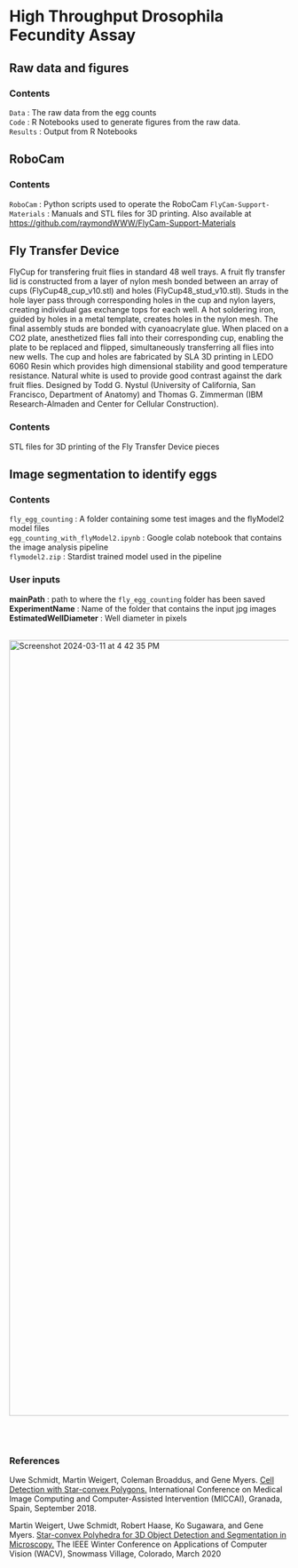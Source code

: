 # High Throughput Drosophila Fecundity Assay

## Raw data and figures
### Contents
`Data` : The raw data from the egg counts <br>
`Code` : R Notebooks used to generate figures from the raw data. <br>
`Results` : Output from R Notebooks <br>

## RoboCam
### Contents
`RoboCam` : Python scripts used to operate the RoboCam
`FlyCam-Support-Materials` : Manuals and STL files for 3D printing. Also available at https://github.com/raymondWWW/FlyCam-Support-Materials

## Fly Transfer Device
FlyCup for transfering fruit flies in standard 48 well trays. A fruit fly transfer lid is constructed from a layer of nylon mesh bonded between an array of cups (FlyCup48_cup_v10.stl) and holes (FlyCup48_stud_v10.stl). Studs in the hole layer pass through corresponding holes in the cup and nylon layers, creating individual gas exchange tops for each well. A hot soldering iron, guided by holes in a metal template, creates holes in the nylon mesh. The final assembly studs are bonded with cyanoacrylate glue. When placed on a CO2 plate, anesthetized flies fall into their corresponding cup, enabling the plate to be replaced and flipped, simultaneously transferring all flies into new wells. The cup and holes are fabricated by SLA 3D printing in LEDO 6060 Resin which provides high dimensional stability and good temperature resistance. Natural white is used to provide good contrast against the dark fruit flies. Designed by Todd G. Nystul (University of California, San Francisco, Department of Anatomy) and Thomas G. Zimmerman (IBM Research-Almaden and Center for Cellular Construction).
### Contents
STL files for 3D printing of the Fly Transfer Device pieces

## Image segmentation to identify eggs
### Contents
`fly_egg_counting` : A folder containing some test images and the flyModel2 model files <br>
`egg_counting_with_flyModel2.ipynb` : Google colab notebook that contains the image analysis pipeline <br>
`flymodel2.zip` : Stardist trained model used in the pipeline

### User inputs

**mainPath** : path to where the `fly_egg_counting` folder has been saved <br>
**ExperimentName** : Name of the folder that contains the input jpg images <br>
**EstimatedWellDiameter** : Well diameter in pixels <br><br>

<img width="1398" alt="Screenshot 2024-03-11 at 4 42 35 PM" src="https://github.com/okeashwini/fly_egg_counting/assets/26334605/1055911b-5033-45b1-bbe4-86c1e1226021">

<br><br>
### References <br> 

Uwe Schmidt, Martin Weigert, Coleman Broaddus, and Gene Myers.
[Cell Detection with Star-convex Polygons.](https://arxiv.org/abs/1806.03535)
International Conference on Medical Image Computing and Computer-Assisted Intervention (MICCAI), Granada, Spain, September 2018.

Martin Weigert, Uwe Schmidt, Robert Haase, Ko Sugawara, and Gene Myers.
[Star-convex Polyhedra for 3D Object Detection and Segmentation in Microscopy.](http://openaccess.thecvf.com/content_WACV_2020/papers/Weigert_Star-convex_Polyhedra_for_3D_Object_Detection_and_Segmentation_in_Microscopy_WACV_2020_paper.pdf)
The IEEE Winter Conference on Applications of Computer Vision (WACV), Snowmass Village, Colorado, March 2020

